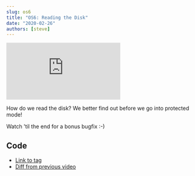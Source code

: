 ```yaml
---
slug: os6
title: "OS6: Reading the Disk"
date: "2020-02-26"
authors: [steve]
---
```


<iframe className="youtube-video-player" src="https://www.youtube.com/embed/mktENQzbm6k" title="YouTube video player" frameBorder="0" allow="accelerometer; autoplay; clipboard-write; encrypted-media; gyroscope; picture-in-picture" allowFullScreen></iframe>

How do we read the disk? We better find out before we go into protected mode!

Watch 'til the end for a bonus bugfix :-)

<!--truncate-->

## Code

- [Link to tag](https://github.com/pagekeysolutions/pkos/releases/tag/vid%2Fos006)
- [Diff from previous video](https://github.com/pagekeysolutions/pkos/compare/vid/os005..vid/os006)
